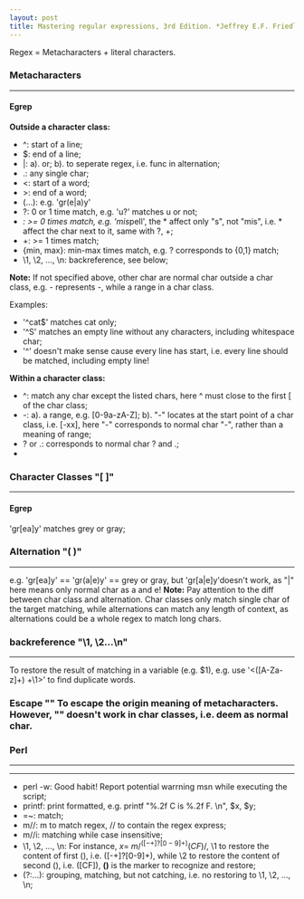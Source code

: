 ```yaml
---
layout: post
title: Mastering regular expressions, 3rd Edition. *Jeffrey E.F. Friedl.* O'Reily. | Regex Notes
---
```


Regex = Metacharacters + literal characters.

### **Metacharacters**
---
#### **Egrep**
**Outside a character class:**
- ^: start of a line;
- $: end of a line;
- |: a). or; b). to seperate regex, i.e. func in alternation;
- .: any single char;
- \<: start of a word;
- \>: end of a word;
- (...): e.g. 'gr(e|a)y'
- ?: 0 or 1 time match, e.g. 'u?' matches u or not;
- *: >= 0 times match, e.g. 'mis*pell', the * affect only "s", not "mis", i.e. * affect the char next to it, same with ?, +;
- +: >= 1 times match;
- {min, max}: min-max times match, e.g. ? corresponds to {0,1} match;
- \1, \2, ..., \n: backreference, see below;

**Note:** If not specified above, other char are normal char outside a char class, e.g. - represents -, while a range in a char class.

Examples:
- '^cat$' matches cat only;
- '^S' matches an empty line without any characters, including whitespace char;
- '^' doesn't make sense cause every line has start, i.e. every line should be matched, including empty line!

**Within a character class:**
- ^: match any char except the listed chars, here ^ must close to the first [ of the char class;
- -: a). a range, e.g. [0-9a-zA-Z]; b). "-" locates at the start point of a char class, i.e. [-xx], here "-" corresponds to normal char "-", rather than a meaning of range;
- ? or .: corresponds to normal char ? and .;
- 
### **Character Classes "[ ]"**
---
#### **Egrep**
'gr[ea]y' matches grey or gray;

### **Alternation "( )"**
---
e.g. 'gr[ea]y' == 'gr(a|e)y' == grey or gray, but 'gr[a|e]y'doesn't work, as "|" here means only normal char as a and e!
**Note:** Pay attention to the diff between char class and alternation. Char classes only match single char of the target matching, while alternations can match any length of context, as alternations could be a whole regex to match long chars.

### **backreference "\1, \2...\n"**
---
To restore the result of matching in a variable (e.g. $1), e.g. use '\<([A-Za-z]+) +\1\>' to find duplicate words.

### **Escape "\"** To escape the origin meaning of metacharacters. However, "\" doesn't work in char classes, i.e. deem as normal char.

### **Perl**
---
---
- perl -w: Good habit! Report potential warrning msn while executing the script;
- printf: print formatted, e.g. printf "%.2f C is %.2f F. \n", $x, $y;
- =~: match;
- m//: m to match regex, // to contain the regex express;
- m//i: matching while case insensitive;
- \1, \2, ..., \n: For instance, $x =~ m/^([-+]?[0-9]+)(CF)$/, \1 to restore the content of first (), i.e. ([-+]?[0-9]+), while \2 to restore the content of second (), i.e. ([CF]), **()** is the marker to recognize and restore;
- (?:...): grouping, matching, but not catching, i.e. no restoring to \1, \2, ..., \n;
